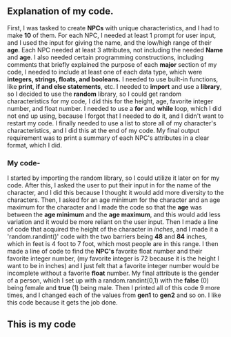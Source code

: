 ## Explanation of my code. 
First, I was tasked to create **NPCs** with unique characteristics, and I had to make **10** of them. For each NPC, I needed at least 1 prompt for user input, and I used the input for giving the name, and the low/high range of their **age**. Each NPC needed at least 3 attributes, not including the needed **Name** and **age**. 
I also needed certain programming constructions, including comments that briefly  explained the purpose of each **major** section of my code, I needed to include at least one of each data type, which were **integers, strings, floats, and booleans.**
I needed to use built-in functions, like **print**, **if and else statements**, etc. 
I needed to **import** and use a **library**, so I decided to use the **random** library, so I could get random characteristics for my code, I did this for the height, age, favorite integer number, and float number. 
I needed to use a **for** and **while** loop, which I did not end up using, because I forgot that I needed to do it, and I didn't want to restart my code. 
I finally needed to use a list to store all of my character's characteristics, and I did this at the end of my code. 
My final output requirement was to print a summary of each NPC's attributes in a clear format, which I did. 
### My code-
I started by importing the random library, so I could utilize it later on for my code. After this, I asked the user to put their input in for the name of the character, and I did this because I thought it would add more diversity to the characters. Then, I asked for an age minimum for the character and an age maximum for the character and I made the code so that the **age** was between the **age minimum** and the **age maximum**, and this would add less variation and it would be more reliant on the user input. Then I made a line of code that acquired the height of the character in _inches_, and I made it  a 'random.randint()' code with the two barriers being **48** and **84** inches, which in feet is 4 foot to 7 foot, which most people are in this range. I then made a line of code to find the **NPC's** favorite float number and their favorite integer number, (my favorite integer is 72 because it is the height I want to be in inches) and I just felt that a favorite integer number would be incomplete without a favorite **float** number. My final attribute is the gender of a person, which I set up with a random.randint(0,1) with the **false** (0) being female and **true** (1) being male. 
Then I printed all of this code 9 more times, and I changed each of the values from **gen1** to **gen2** and so on. I like this code because it gets the job done.
## This is my code
